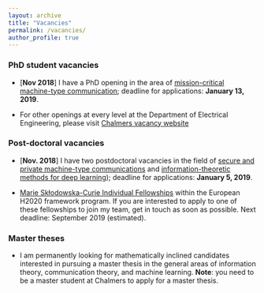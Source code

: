 ```yaml
---
layout: archive
title: "Vacancies"
permalink: /vacancies/
author_profile: true
---
```


### PhD student vacancies

- [**Nov 2018**] I have a PhD opening in the area of [mission-critical machine-type communication](http://www.chalmers.se/en/about-chalmers/Working-at-Chalmers/Vacancies/Pages/default.aspx?rmpage=job&rmjob=6932); deadline for applications: **January 13, 2019**.

- For other openings at every level at the Department of Electrical Engineering, please visit [Chalmers vacancy website](http://www.chalmers.se/en/about-chalmers/vacancies/Pages/default.aspx)
 

### Post-doctoral vacancies

- [**Nov. 2018**] I have two postdoctoral vacancies in the field of [secure and private machine-type communications](http://www.chalmers.se/en/about-chalmers/Working-at-Chalmers/Vacancies/Pages/default.aspx?rmpage=job&rmjob=6928) and [information-theoretic methods for deep learning](http://www.chalmers.se/en/about-chalmers/Working-at-Chalmers/Vacancies/Pages/default.aspx?rmpage=job&rmjob=6918)); deadline for applications: **January 5, 2019**.


- [Marie Skłodowska-Curie Individual Fellowships](http://ec.europa.eu/research/participants/portal/desktop/en/opportunities/h2020/calls/h2020-msca-if-2018.html#c,topics=callIdentifier/t/H2020-MSCA-IF-2018/1/1/1/default-group&callStatus/t/Forthcoming/1/1/0/default-group&callStatus/t/Open/1/1/0/default-group&callStatus/t/Closed/1/1/0/default-group&+identifier/desc) within the European H2020 framework program. If you are interested to apply to one of these fellowships to join my team, get in touch as soon as possible. Next deadline: September 2019 (estimated).


### Master theses

- I am permanently looking for mathematically inclined candidates interested in pursuing a master thesis in the general areas of information theory, communication theory, and machine learning. **Note**: you need to be a master student at Chalmers to apply for a master thesis. 
